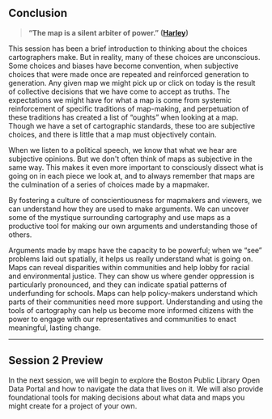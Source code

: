
## Conclusion

> **“The map is a silent arbiter of power.” ([Harley](https://quod.lib.umich.edu/p/passages/4761530.0003.008/--deconstructing-the-map?rgn=main;view=fulltext))**

This session has been a brief introduction to thinking about the choices cartographers make. But in reality, many of these choices are unconscious. Some choices and biases have become convention, when subjective choices that were made once are repeated and reinforced generation to generation. Any given map we might pick up or click on today is the result of collective decisions that we have come to accept as truths. The expectations we might have for what a map is come from systemic reinforcement of specific traditions of map-making, and perpetuation of these traditions has created a list of “oughts” when looking at a map. Though we have a set of cartographic standards, these too are subjective choices, and there is little that a map must objectively contain. 

When we listen to a political speech, we know that what we hear are subjective opinions. But we don't often think of maps as subjective in the same way. This makes it even more important to consciously dissect what is going on in each piece we look at, and to always remember that maps are the culmination of a series of choices made by a mapmaker.   

By fostering a culture of conscientiousness for mapmakers and viewers, we can understand how they are used to make arguments. We can uncover some of the mystique surrounding cartography and use maps as a productive tool for making our own arguments and understanding those of others. 

Arguments made by maps have the capacity to be powerful; when we “see” problems laid out spatially, it helps us really understand what is going on. Maps can reveal disparities within communities and help lobby for racial and environmental justice. They can show us where gender oppression is particularly pronounced, and they can indicate spatial patterns of underfunding for schools. Maps can help policy-makers understand which parts of their communities need more support. Understanding and using the tools of cartography can help us become more informed citizens with the power to engage with our representatives and communities to enact meaningful, lasting change.



---

## Session 2 Preview

In the next session, we will begin to explore the Boston Public Library Open Data Portal and how to navigate the data that lives on it. We will also provide foundational tools for making decisions about what data and maps you might create for a project of your own.
